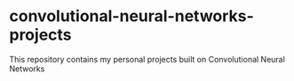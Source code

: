 # convolutional-neural-networks-projects
This repository contains my personal projects built on Convolutional Neural Networks
